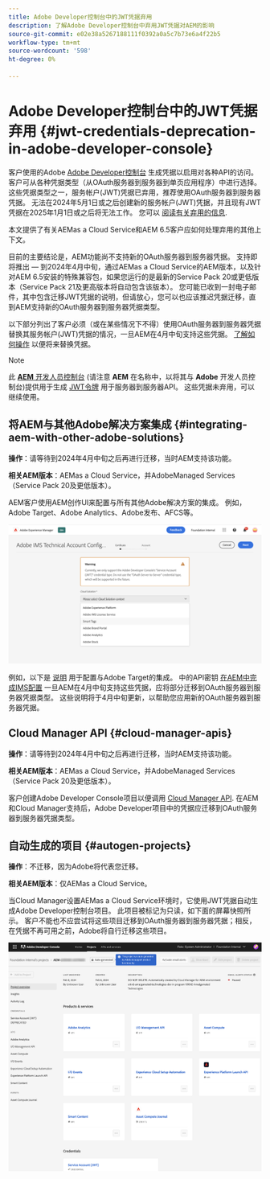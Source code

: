 ```yaml
---
title: Adobe Developer控制台中的JWT凭据弃用
description: 了解Adobe Developer控制台中弃用JWT凭据对AEM的影响
source-git-commit: e02e38a5267188111f0392a0a5c7b73e6a4f22b5
workflow-type: tm+mt
source-wordcount: '598'
ht-degree: 0%

---
```



# Adobe Developer控制台中的JWT凭据弃用 {#jwt-credentials-deprecation-in-adobe-developer-console}

客户使用的Adobe [Adobe Developer控制台](https://developer.adobe.com/console) 生成凭据以启用对各种API的访问。 客户可从各种凭据类型（从OAuth服务器到服务器到单页应用程序）中进行选择。 这些凭据类型之一，服务帐户(JWT)凭据已弃用，推荐使用OAuth服务器到服务器凭据。 无法在2024年5月1日或之后创建新的服务帐户(JWT)凭据，并且现有JWT凭据在2025年1月1日或之后将无法工作。 您可以 [阅读有关弃用的信息](https://developer.adobe.com/developer-console/docs/guides/authentication/ServerToServerAuthentication/migration/).

本文提供了有关AEMas a Cloud Service和AEM 6.5客户应如何处理弃用的其他上下文。

目前的主要结论是，AEM功能尚不支持新的OAuth服务器到服务器凭据。 支持即将推出 — 到2024年4月中旬，通过AEMas a Cloud Service的AEM版本，以及针对AEM 6.5安装的特殊兼容包，如果您运行的是最新的Service Pack 20或更低版本（Service Pack 21及更高版本将自动包含该版本）。 您可能已收到一封电子邮件，其中包含迁移JWT凭据的说明，但请放心，您可以也应该推迟凭据迁移，直到AEM支持新的OAuth服务器到服务器凭据类型。

以下部分列出了客户必须（或在某些情况下不得）使用OAuth服务器到服务器凭据替换其服务帐户(JWT)凭据的情况，一旦AEM在4月中旬支持这些凭据。 [了解如何操作](https://developer.adobe.com/developer-console/docs/guides/authentication/ServerToServerAuthentication/migration/#migration-overview) 以便将来替换凭据。

>[!NOTE]
>
>此 [**AEM** 开发人员控制台](/help/implementing/developing/introduction/development-guidelines.md#crxde-lite-and-developer-console) (请注意 **AEM** 在名称中，以将其与 **Adobe** 开发人员控制台)提供用于生成 [JWT令牌](/help/implementing/developing/introduction/generating-access-tokens-for-server-side-apis.md) 用于服务器到服务器API。 这些凭据未弃用，可以继续使用。


## 将AEM与其他Adobe解决方案集成 {#integrating-aem-with-other-adobe-solutions}

**操作**：请等待到2024年4月中旬之后再进行迁移，当时AEM支持该功能。

**相关AEM版本**：AEMas a Cloud Service，并AdobeManaged Services（Service Pack 20及更低版本）。


AEM客户使用AEM创作UI来配置与所有其他Adobe解决方案的集成。 例如，Adobe Target、Adobe Analytics、Adobe发布、AFCS等。

![将AEM与其他解决方案集成](/help/security/assets/jwt-deprecation.png)

例如，以下是 [说明](https://docs.mktossl.com/docs/experience-manager-cloud-service/content/sites/integrations/integration-adobe-target-ims.html?lang=en) 用于配置与Adobe Target的集成。 中的API密钥 [在AEM中完成IMS配置](https://docs.mktossl.com/docs/experience-manager-cloud-service/content/sites/integrations/integration-adobe-target-ims.html#completing-the-ims-configuration-in-aem) 一旦AEM在4月中旬支持这些凭据，应将部分迁移到OAuth服务器到服务器凭据类型。 这些说明将于4月中旬更新，以帮助您应用新的OAuth服务器到服务器凭据。

## Cloud Manager API {#cloud-manager-apis}

**操作**：请等待到2024年4月中旬之后再进行迁移，当时AEM支持该功能。

**相关AEM版本**：AEMas a Cloud Service，并AdobeManaged Services（Service Pack 20及更低版本）。

客户创建Adobe Developer Console项目以便调用 [Cloud Manager API](https://developer.adobe.com/experience-cloud/cloud-manager/guides/getting-started/create-api-integration/). 在AEM和Cloud Manager支持后，Adobe Developer项目中的凭据应迁移到OAuth服务器到服务器凭据类型。

## 自动生成的项目 {#autogen-projects}

**操作**：不迁移，因为Adobe将代表您迁移。

**相关AEM版本**：仅AEMas a Cloud Service。

当Cloud Manager设置AEMas a Cloud Service环境时，它使用JWT凭据自动生成Adobe Developer控制台项目。 此项目被标记为只读，如下面的屏幕快照所示。 客户不能也不应尝试将这些项目迁移到OAuth服务器到服务器凭据；相反，在凭据不再可用之前，Adobe将自行迁移这些项目。

![自动生成的项目](/help/security/assets/jwt-deprecation-autogen-projects.png)

